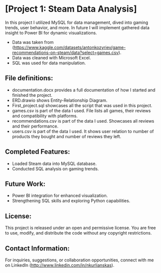 # [Project 1: Steam Data Analysis]

In this project I utilized MySQL for data management, dived into gaming trends, user behavior, and more.
In future I will implement gathered data insight to Power BI for dynamic visualizations.

- Data was taken from (https://www.kaggle.com/datasets/antonkozyriev/game-recommendations-on-steam/data?select=games.csv).
- Data was cleaned with Microsoft Excel.
- SQL was used for data manipulation.

## File definitions:

- documentation.docx provides a full documentation of how I started and finished the project.
- ERD.drawio shows Entity-Relationship Diagram.
- First_project.sql showcases all the script that was used in this project.
- games.csv is part of the data I used. File lists all games, their reviews and compatibility with platforms.
- recommendations.csv is part of the data I used. Showcases all reviews and their performance.
- users.csv is part of the data I used. It shows user relation to number of products they bought and number of reviews they left.

## Completed Features:

- Loaded Steam data into MySQL database.
- Conducted SQL analysis on gaming trends.

## Future Work:

- Power BI integration for enhanced visualization.
- Strengthening SQL skills and exploring Python capabilities.

## License:

This project is released under an open and permissive license. You are free to use, modify, and distribute the code without any copyright restrictions.

## Contact Information:

For inquiries, suggestions, or collaboration opportunities, connect with me on LinkedIn (http://www.linkedin.com/in/nkurlianskas).
